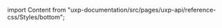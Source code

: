 
import Content from "uxp-documentation/src/pages/uxp-api/reference-css/Styles/bottom";

<Content query="product=photoshop"/>
